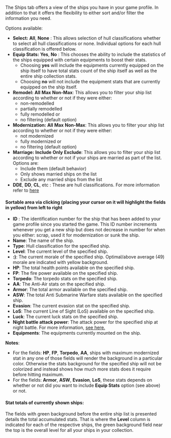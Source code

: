 The Ships tab offers a view of the ships you have in your game profile. In addition to that it offers the flexibility to either sort and/or filter the information you need.

Options available:

-   **Select:** **All**, **None** : This allows selection of hull classifications whether to select all hull classifications or none. Individual options for each hull classification is offered below.
-   **Equip Stats:** **Yes**, **No** : This chooses the ability to include the statistics of the ships equipped with certain equipments to boost their stats.
    -   Choosing **yes** will include the equipments currently equipped on the ship itself to have total stats count of the ship itself as well as the entire ship collection stats.
    -   Choosing **no** will not include the equipment stats that are currently equipped on the ship itself.
-   **Remodel:** **All** **Max** **Non-Max**: This allows you to filter your ship list according to whether or not if they were either:
    -   non-remodelled
    -   partially remodelled
    -   fully remodelled or
    -   no filtering (default option)
-   **Modernization:** **All** **Max** **Non-Max**: This allows you to filter your ship list according to whether or not if they were either:
    -   not modernized
    -   fully modernized or
    -   no filtering (default option)
-   **Marriage:** **Include** **Only** **Exclude**: This allows you to filter your ship list according to whether or not if your ships are married as part of the list. Options are:
    -   Include them (default behavior)
    -   Only shows married ships on the list
    -   Exclude any married ships from the list
-   **DDE**, **DD**, **CL**, etc : These are hull classifications. For more information refer to [here](http://en.wikipedia.org/w/index.php?title=List_of_hull_classifications)


#### Sortable area via clicking (placing your cursor on it will highlight the fields in yellow) from left to right

-   **ID** : The identification number for the ship that has been added to your game profile since you started the game. This ID number increments whenever you get a new ship but does not decrease in number for when you either: scrap, used it for modernization or sunk the ship.
-   **Name**: The name of the ship.
-   **Type**: Hull classification for the specified ship.
-   **Level**: The current level of the specified ship.
-   **:)**: The current morale of the specified ship. Optimal/above average (49) morale are indicated with yellow background.
-   **HP**: The total health points available on the specified ship.
-   **FP**: The fire power available on the specified ship.
-   **Torpedo**: The torpedo stats on the specified ship.
-   **AA**: The Anti-Air stats on the specified ship.
-   **Armor**: The total armor available on the specified ship.
-   **ASW**: The total Anti Submarine Warfare stats available on the specified ship.
-   **Evasion**: The current evasion stat on the specified ship.
-   **LoS**: The current Line of Sight (LoS) available on the specified ship.
-   **Luck**: The current luck stats on the specified ship.
-   **Night battle attack power**: The attack power for the specified ship at night battle. For more information, [see here.](https://github.com/KC3Kai/KC3Kai/issues/654)
-   **Equipments**: The equipments currently mounted on the ship.

**Notes**:

-   For the fields: **HP**, **FP**, **Torpedo**, **AA**, ships with maximum modernized stat in any one of those fields will render the background in a particular color. Otherwise the stats background for the specified ship will not be colorized and instead shows how much more stats does it require before hitting maximum.
-   For the fields: **Armor**, **ASW**, **Evasion**, **LoS**, these stats depends on whether or not did you want to include **Equip Stats** option (see above) or not.

#### Stat totals of currently shown ships:

The fields with green background before the entire ship list is presented details the total accumulated stats. That is where the **Level** column is indicated for each of the respective ships, the green background field near the top is the overall level for all your ships in your collection.